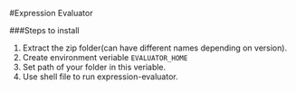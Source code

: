 #Expression Evaluator

###Steps to install
1) Extract the zip folder(can have different names depending on version).    
2) Create environment veriable `EVALUATOR_HOME`    
3) Set path of your folder in this veriable.    
4) Use shell file to run expression-evaluator.    
